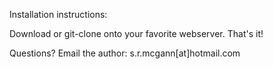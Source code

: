 Installation instructions:

Download or git-clone onto your favorite webserver. That's it!

Questions? Email the author: s.r.mcgann[at]hotmail.com 


